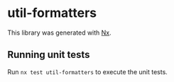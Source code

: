 # util-formatters

This library was generated with [Nx](https://nx.dev).

## Running unit tests

Run `nx test util-formatters` to execute the unit tests.
